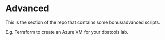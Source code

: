 # Advanced
This is the section of the repo that contains some bonus\advanced scripts.

E.g. Terraform to create an Azure VM for your dbatools lab.